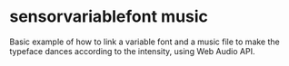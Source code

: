 # sensorvariablefont music
Basic example of how to link a variable font and a music file to make the typeface dances according to the intensity, using Web Audio API.

